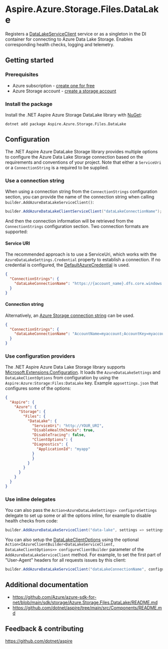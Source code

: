 # Aspire.Azure.Storage.Files.DataLake

Registers a [DataLakeServiceClient](https://learn.microsoft.com/en-us/dotnet/api/azure.storage.files.datalake.datalakeserviceclient?view=azure-dotnet) service or  as a singleton in the DI container for connecting to Azure Data Lake Storage. Enables corresponding health checks, logging and telemetry.

## Getting started

### Prerequisites

- Azure subscription - [create one for free](https://azure.microsoft.com/free/)
- Azure Storage account - [create a storage account](https://learn.microsoft.com/azure/storage/common/storage-account-create)

### Install the package

Install the .NET Aspire Azure Storage DataLake library with [NuGet](https://www.nuget.org):

```dotnetcli
dotnet add package Aspire.Azure.Storage.Files.DataLake
```

## Configuration

The .NET Aspire Azure DataLake Storage library provides multiple options to configure the Azure Data Lake Storage connection based on the requirements and conventions of your project. Note that either a `ServiceUri` or a `ConnectionString` is a required to be supplied.

### Use a connection string

When using a connection string from the `ConnectionStrings` configuration section, you can provide the name of the connection string when calling `builder.AddAzureDataLakeServiceClient()`:

```csharp
builder.AddAzureDataLakeClientServiceClient("dataLakeConnectionName");
```

And then the connection information will be retrieved from the `ConnectionStrings` configuration section. Two connection formats are supported:

#### Service URI

The recommended approach is to use a ServiceUri, which works with the `AzureDataLakeSettings.Credential` property to establish a connection. If no credential is configured, the [DefaultAzureCredential](https://learn.microsoft.com/dotnet/api/azure.identity.defaultazurecredential) is used.

```json
{
  "ConnectionStrings": {
    "dataLakeConnectionName": "https://{account_name}.dfs.core.windows.net/"
  }
}
```

#### Connection string

Alternatively, an [Azure Storage connection string](https://learn.microsoft.com/azure/storage/common/storage-configure-connection-string) can be used.

```json
{
  "ConnectionStrings": {
    "dataLakeConnectionName": "AccountName=myaccount;AccountKey=myaccountkey"
  }
}
```

### Use configuration providers

The .NET Aspire Azure Data Lake Storage library supports [Microsoft.Extensions.Configuration](https://learn.microsoft.com/dotnet/api/microsoft.extensions.configuration). It loads the `AzureDataLakeSettings` and `DataLakeClientOptions` from configuration by using the `Aspire:Azure:Storage:Files:DataLake` key. Example `appsettings.json` that configures some of the options:

```json
{
  "Aspire": {
    "Azure": {
      "Storage": {
        "Files": {
          "DataLake": {
            "ServiceUri": "http://YOUR_URI",
            "DisableHealthChecks": true,
            "DisableTracing": false,
            "ClientOptions": {
            "Diagnostics": {
              "ApplicationId": "myapp"
            }
            }
          }
        }
      }
    }
  }
}
```

### Use inline delegates

You can also pass the `Action<AzureDataLakeSettings> configureSettings` delegate to set up some or all the options inline, for example to disable health checks from code:

```csharp
builder.AddAzureDataLakeServiceClient("data-lake", settings => settings.HealthChecks = false);
```

You can also setup the [DataLakeClientOptions](https://learn.microsoft.com/dotnet/api/azure.storage.files.datalake.datalakeclientoptions?view=azure-dotnet) using the optional `Action<IAzureClientBuilder<DataLakeServiceClient, DataLakeClientOptions>> configureClientBuilder` parameter of the `AddAzureDataLakeServiceClient` method. For example, to set the first part of "User-Agent" headers for all requests issues by this client:

```csharp
builder.AddAzureDataLakeServiceClient("dataLakeConnectionName", configureClientBuilder: clientBuilder => clientBuilder.ConfigureOptions(options => options.Diagnostics.ApplicationId = "myapp"));
```

## Additional documentation

* https://github.com/Azure/azure-sdk-for-net/blob/main/sdk/storage/Azure.Storage.Files.DataLake/README.md
* https://github.com/dotnet/aspire/tree/main/src/Components/README.md

## Feedback & contributing

https://github.com/dotnet/aspire
